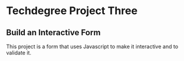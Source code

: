 # Techdegree Project Three
## Build an Interactive Form

This project is a form that uses Javascript to make it interactive and to validate it.

